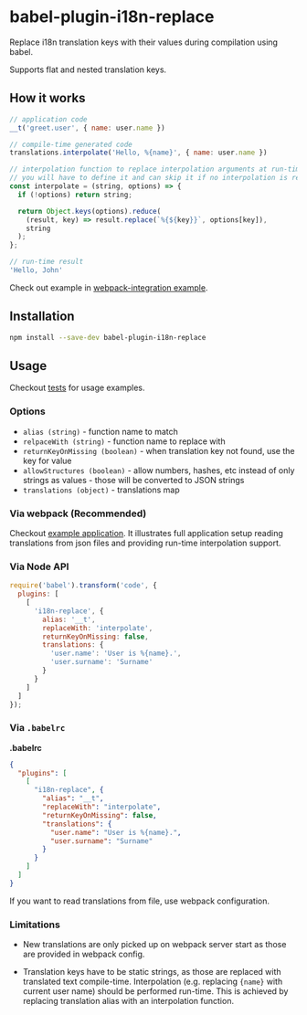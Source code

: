 # babel-plugin-i18n-replace

Replace i18n translation keys with their values during compilation using babel.

Supports flat and nested translation keys.

## How it works

```javascript
// application code
__t('greet.user', { name: user.name })

// compile-time generated code
translations.interpolate('Hello, %{name}', { name: user.name })

// interpolation function to replace interpolation arguments at run-time
// you will have to define it and can skip it if no interpolation is required
const interpolate = (string, options) => {
  if (!options) return string;

  return Object.keys(options).reduce(
    (result, key) => result.replace(`%{${key}}`, options[key]),
    string
  );
};

// run-time result
'Hello, John'
```

Check out example in
[webpack-integration example](examples/webpack-integration/).

## Installation

```sh
npm install --save-dev babel-plugin-i18n-replace
```

## Usage

Checkout [tests](test/) for usage examples.

### Options

* `alias (string)` - function name to match
* `relpaceWith (string)` - function name to replace with
* `returnKeyOnMissing (boolean)` - when translation key not found, use the key for value
* `allowStructures (boolean)` - allow numbers, hashes, etc instead of only strings as values - those will be converted to JSON strings
* `translations (object)` - translations map

### Via webpack (Recommended)

Checkout [example application](examples/webpack-integration/).
It illustrates full application setup reading translations from json files
and providing run-time interpolation support.

### Via Node API

```javascript
require('babel').transform('code', {
  plugins: [
    [
      'i18n-replace', {
        alias: '__t',
        replaceWith: 'interpolate',
        returnKeyOnMissing: false,
        translations: {
          'user.name': 'User is %{name}.',
          'user.surname': 'Surname'
        }
      }
    ]
  ]
});
```

### Via `.babelrc`

**.babelrc**

```json
{
  "plugins": [
    [
      "i18n-replace", {
        "alias": "__t",
        "replaceWith": "interpolate",
        "returnKeyOnMissing": false,
        "translations": {
          "user.name": "User is %{name}.",
          "user.surname": "Surname"
        }
      }
    ]
  ]
}
```

If you want to read translations from file, use webpack configuration.

### Limitations

- New translations are only picked up on webpack server start
as those are provided in webpack config.

- Translation keys have to be static strings,
as those are replaced with translated text compile-time.
Interpolation (e.g. replacing `{name}` with current user name) should be performed run-time.
This is achieved by replacing translation alias with an interpolation function.
